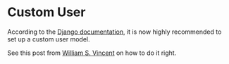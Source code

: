 # Custom User

According to the [Django documentation](https://docs.djangoproject.com/en/2.1/topics/auth/customizing/#using-a-custom-user-model-when-starting-a-project), it is now highly recommended to set up a custom user model.

See this post from [William S. Vincent](https://wsvincent.com/django-tips-custom-user-model/) on how to do it right.
